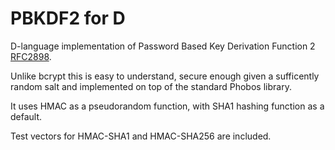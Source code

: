 PBKDF2 for D
============

D-language implementation of Password Based Key Derivation Function 2 [RFC2898](https://tools.ietf.org/html/rfc2898#section-5.2). 

Unlike bcrypt this is easy to understand, secure enough given a sufficently
random salt and implemented on top of the standard Phobos library.

It uses HMAC as a pseudorandom function, with SHA1 hashing function as a default.

Test vectors for HMAC-SHA1 and HMAC-SHA256 are included.


